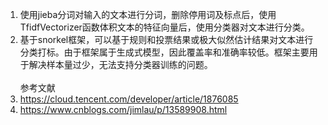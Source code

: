 1. 使用jieba分词对输入的文本进行分词，删除停用词及标点后，使用TfidfVectorizer函数体积文本的特征向量后，使用分类器对文本进行分类。<br>
2. 基于snorkel框架，可以基于规则和投票结果或极大似然估计结果对文本进行分类打标。由于框架属于生成式模型，因此覆盖率和准确率较低。框架主要用于解决样本量过少，无法支持分类器训练的问题。
 <br><br>
参考文献<br>
1. https://cloud.tencent.com/developer/article/1876085
2. https://www.cnblogs.com/jimlau/p/13589908.html

